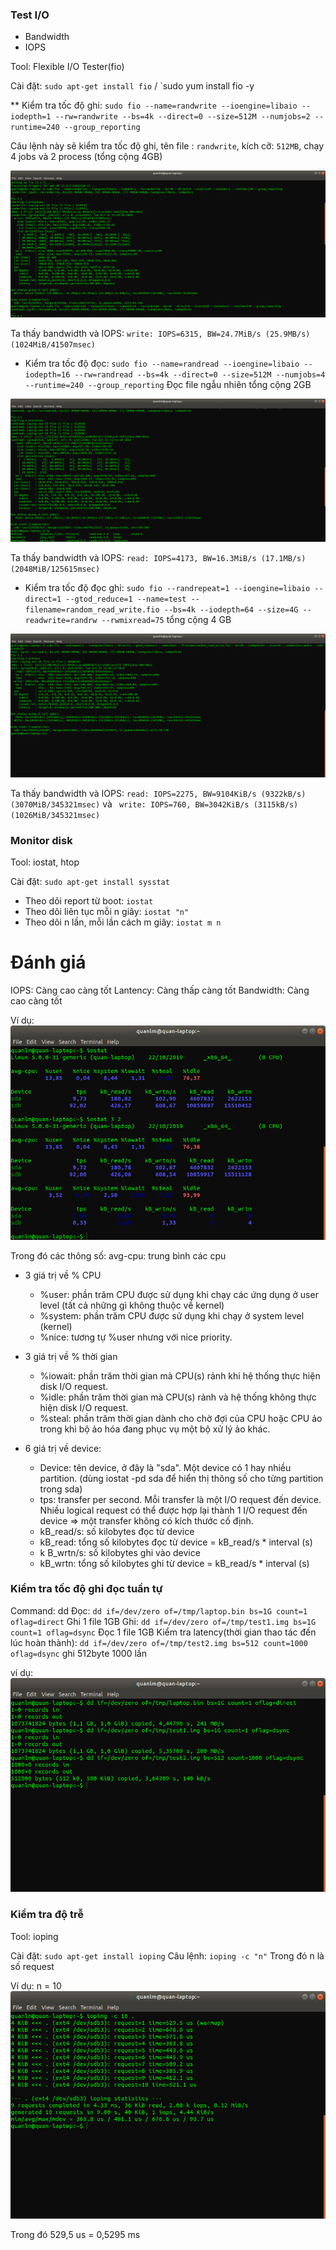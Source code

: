 ### Test I/O
* Bandwidth 
* IOPS 

Tool: Flexible I/O Tester(fio)

Cài đặt: `sudo apt-get install fio` / `sudo yum install fio -y

** Kiểm tra tốc độ ghi: `sudo fio --name=randwrite --ioengine=libaio --iodepth=1 --rw=randwrite --bs=4k --direct=0 --size=512M --numjobs=2 --runtime=240 --group_reporting` 

Câu lệnh này sẽ kiểm tra tốc độ ghi, tên file : `randwrite`, kích cỡ: `512MB`, chạy 4 jobs và 2 process  (tổng cộng 4GB)

![write](https://raw.githubusercontent.com/bizflycloud/internship-0719/master/quanlm1999/pic/fio_W_test.png)

Ta thấy bandwidth và IOPS: `write: IOPS=6315, BW=24.7MiB/s (25.9MB/s)(1024MiB/41507msec)`

* Kiểm tra tốc độ đọc: `sudo fio --name=randread --ioengine=libaio --iodepth=16 --rw=randread --bs=4k --direct=0 --size=512M --numjobs=4 --runtime=240 --group_reporting` Đọc file ngẫu nhiên tổng cộng 2GB 

![read](https://raw.githubusercontent.com/bizflycloud/internship-0719/master/quanlm1999/pic/fio_R_test.png)

Ta thấy bandwidth và IOPS: `read: IOPS=4173, BW=16.3MiB/s (17.1MB/s)(2048MiB/125615msec)`

* Kiểm tra tốc độ đọc ghi: `sudo fio --randrepeat=1 --ioengine=libaio --direct=1 --gtod_reduce=1 --name=test --filename=random_read_write.fio --bs=4k --iodepth=64 --size=4G --readwrite=randrw --rwmixread=75` tổng cộng 4 GB

![readwrite](https://raw.githubusercontent.com/bizflycloud/internship-0719/master/quanlm1999/pic/fio_RW.png)

Ta thấy bandwidth và IOPS: `read: IOPS=2275, BW=9104KiB/s (9322kB/s)(3070MiB/345321msec)` và ` write: IOPS=760, BW=3042KiB/s (3115kB/s)(1026MiB/345321msec)`

### Monitor disk
Tool: iostat, htop

Cài đặt: `sudo apt-get install sysstat`
* Theo dõi report từ boot: `iostat`
* Theo dõi liên tục mỗi n giây: `iostat "n"` 
* Theo dõi n lần, mỗi lần cách m giây: `iostat m n`


# Đánh giá
IOPS: Càng cao càng tốt
Lantency: Càng thấp càng tốt
Bandwidth: Càng cao càng tốt

Ví dụ: 
![iostat](https://raw.githubusercontent.com/bizflycloud/internship-0719/master/quanlm1999/pic/iostat.png)

Trong đó các thông số: avg-cpu: trung bình các cpu
* 3 giá trị về % CPU
   *    %user: phần trăm CPU được sử dụng khi chạy các ứng dụng ở user level (tất cả những gì không thuộc về kernel)
   *    %system: phần trăm CPU được sử dụng khi chạy ở system level (kernel)
   *   %nice: tương tự %user nhưng với nice priority.

* 3 giá trị về % thời gian 
    * %iowait: phần trăm thời gian mà CPU(s) rảnh  khi hệ thống thực hiện disk I/O request.
    * %idle: phần trăm thời gian mà CPU(s) rảnh và hệ thống không thực hiện disk I/O request.
    * %steal: phần trăm thời gian dành cho chờ đợi của CPU hoặc CPU ảo trong khi bộ ảo hóa đang phục vụ một bộ xử lý ảo khác.
* 6 giá trị về device: 
   * Device: tên device, ở đây là "sda". Một device có 1 hay nhiều partition. (dùng iostat -pd sda để hiển thị thông số cho từng partition trong sda)
   * tps: transfer per second. Mỗi  transfer là một I/O request đến device. Nhiều logical request có thể được hợp lại thành 1 I/O request đến device =>  một transfer không có kích thước cố định.
    * kB_read/s: số kilobytes đọc từ device
   * kB_read: tổng số kilobytes đọc từ device  = kB_read/s * interval (s)
    * k B_wrtn/s: số kilobytes ghi vào device
    * kB_wrtn: tổng số kilobytes ghi  từ device  = kB_read/s * interval (s)

### Kiểm tra tốc độ ghi đọc tuần tự 
Command: dd 
Đọc: `dd if=/dev/zero of=/tmp/laptop.bin bs=1G count=1 oflag=direct` Ghi 1 file 1GB
Ghi: `dd if=/dev/zero of=/tmp/test1.img bs=1G count=1 oflag=dsync` Đọc 1 file 1GB
Kiểm tra latency(thời gian thao tác đến lúc hoàn thành): `dd if=/dev/zero of=/tmp/test2.img bs=512 count=1000 oflag=dsync` ghi 512byte 1000 lần

ví dụ:
![dd](https://raw.githubusercontent.com/bizflycloud/internship-0719/master/quanlm1999/pic/dd.png)


### Kiểm tra độ trễ
Tool: ioping

Cài đặt: `sudo apt-get install ioping` 
Câu lệnh: `ioping -c "n"` Trong đó n là số request 

Ví dụ: n = 10 
![ioping](https://raw.githubusercontent.com/bizflycloud/internship-0719/master/quanlm1999/pic/ioping.png)

Trong đó 529,5 us = 0,5295 ms



